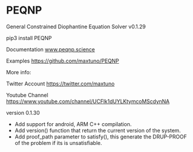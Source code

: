 # PEQNP
General Constrained Diophantine Equation Solver v0.1.29

pip3 install PEQNP

Documentation www.peqnp.science

Examples https://github.com/maxtuno/PEQNP

More info:

Twitter Account
https://twitter.com/maxtuno

Youtube Channel
https://www.youtube.com/channel/UCFlk1dUYLKtymcoMScdynNA

version 0.1.30
- Add support for android, ARM C++ compilation.
- Add version() function that return the current version of the system.
- Add proof_path parameter to satisfy(), this generate the DRUP-PROOF of the problem if its is unsatisfiable.
